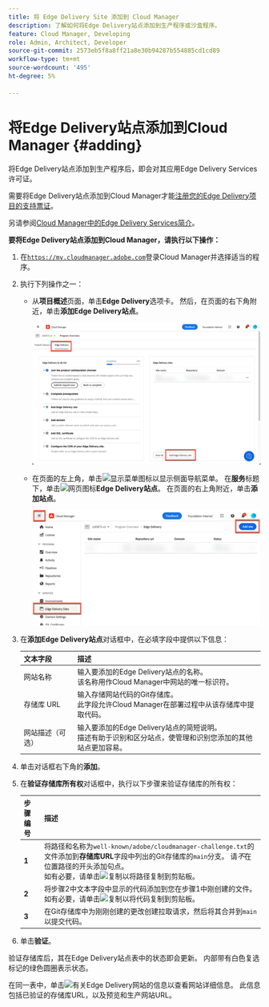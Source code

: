 ```yaml
---
title: 将 Edge Delivery Site 添加到 Cloud Manager
description: 了解如何将Edge Delivery站点添加到生产程序或沙盒程序。
feature: Cloud Manager, Developing
role: Admin, Architect, Developer
source-git-commit: 2573eb5f8a8ff21a8e30b94287b554885cd1cd89
workflow-type: tm+mt
source-wordcount: '495'
ht-degree: 5%

---
```



# 将Edge Delivery站点添加到Cloud Manager {#adding}

将Edge Delivery站点添加到生产程序后，即会对其应用Edge Delivery Services许可证。

需要将Edge Delivery站点添加到Cloud Manager才能[注册您的Edge Delivery项目的支持票证](/help/edge/overview.md##support-ticket)。

另请参阅[Cloud Manager中的Edge Delivery Services简介](/help/implementing/cloud-manager/edge-delivery/introduction-to-edge-delivery-services.md)。

**要将Edge Delivery站点添加到Cloud Manager，请执行以下操作：**

1. 在[`https://my.cloudmanager.adobe.com`](https://my.cloudmanager.adobe.com/)登录Cloud Manager并选择适当的程序。
1. 执行下列操作之一：

   * 从&#x200B;**项目概述**&#x200B;页面，单击&#x200B;**Edge Delivery**&#x200B;选项卡。 然后，在页面的右下角附近，单击&#x200B;**添加Edge Delivery站点**。

     ![从Edge Delivery选项卡添加Edge Delivery站点](/help/implementing/cloud-manager/assets/cm-eds-add1.png)

   * 在页面的左上角，单击![显示菜单图标](https://spectrum.adobe.com/static/icons/workflow_18/Smock_ShowMenu_18_N.svg)以显示侧面导航菜单。
在**服务**&#x200B;标题下，单击![网页图标](https://spectrum.adobe.com/static/icons/workflow_18/Smock_WebPages_18_N.svg)**Edge Delivery站点**。
在页面的右上角附近，单击**添加站点**。

     ![从Edge Delivery站点添加Edge Delivery站点按钮](/help/implementing/cloud-manager/assets/cm-eds-add2.png)

1. 在&#x200B;**添加Edge Delivery站点**&#x200B;对话框中，在必填字段中提供以下信息：

   | 文本字段 | 描述 |
   | - | --- |
   | 网站名称 | 输入要添加的Edge Delivery站点的名称。<br>该名称用作Cloud Manager中网站的唯一标识符。 |
   | 存储库 URL | 输入存储网站代码的Git存储库。<br>此字段允许Cloud Manager在部署过程中从该存储库中提取代码。 |
   | 网站描述（可选） | 输入要添加的Edge Delivery站点的简短说明。<br>描述有助于识别和区分站点，使管理和识别您添加的其他站点更加容易。 |

1. 单击对话框右下角的&#x200B;**添加**。

1. 在&#x200B;**验证存储库所有权**&#x200B;对话框中，执行以下步骤来验证存储库的所有权：

   | 步骤编号 | 描述 |
   | - | - |
   | **1** | 将路径和名称为`well-known/adobe/cloudmanager-challenge.txt`的文件添加到&#x200B;**存储库URL**&#x200B;字段中列出的Git存储库的`main`分支。 请&#x200B;*不*&#x200B;在位置路径的开头添加句点。<br>如有必要，请单击![复制](https://spectrum.adobe.com/static/icons/workflow_18/Smock_Copy_18_N.svg)以将路径复制到剪贴板。 |
   | **2** | 将步骤2中文本字段中显示的代码添加到您在步骤1中刚创建的文件。<br>如有必要，请单击![复制](https://spectrum.adobe.com/static/icons/workflow_18/Smock_Copy_18_N.svg)以将代码复制到剪贴板。 |
   | **3** | 在Git存储库中为刚刚创建的更改创建拉取请求，然后将其合并到`main`以提交代码。 |

1. 单击&#x200B;**验证**。

验证存储库后，其在Edge Delivery站点表中的状态即会更新。 内部带有白色复选标记的绿色圆圈表示状态。

在同一表中，单击![有关Edge Delivery网站的信息](https://spectrum.adobe.com/static/icons/workflow_18/Smock_InfoOutline_18_N.svg)以查看网站详细信息。 此信息包括已验证的存储库URL，以及预览和生产网站URL。


